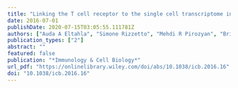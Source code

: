 ```yaml
---
title: "Linking the T cell receptor to the single cell transcriptome in antigen‐specific human T cells"
date: 2016-07-01
publishDate: 2020-07-15T03:05:55.111781Z
authors: ["Auda A Eltahla", "Simone Rizzetto", "Mehdi R Pirozyan", "Brigid D Betz‐Stablein", "Vanessa Venturi", "Katherine Kedzierska", "Andrew R Lloyd", "Rowena A Bull", "Fabio Luciani"]
publication_types: ["2"]
abstract: ""
featured: false
publication: "*Immunology & Cell Biology*"
url_pdf: "https://onlinelibrary.wiley.com/doi/abs/10.1038/icb.2016.16"
doi: "10.1038/icb.2016.16"
---
```


